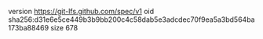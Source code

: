 version https://git-lfs.github.com/spec/v1
oid sha256:d31e6e5ce449b3b9bb200c4c58dab5e3adcdec70f9ea5a3bd564ba173ba88469
size 678
